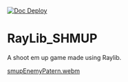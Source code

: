 [![Doc Deploy](https://github.com/Knose1/RayLib_SHMUP/actions/workflows/deploy-doc.yml/badge.svg?branch=documentation)](https://github.com/Knose1/RayLib_SHMUP/actions/workflows/deploy-doc.yml)

# RayLib_SHMUP
A shoot em up game made using Raylib.

[smupEnemyPatern.webm](https://user-images.githubusercontent.com/34002600/180650172-53ed66bb-1ce0-4cba-87d0-62e4ad2283ba.webm)
